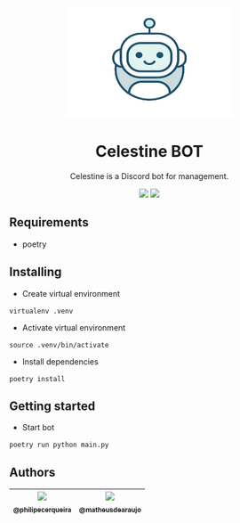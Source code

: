 <p align="center">
  <a href="" rel="noopener">
    <img width=300px height=200px src=".github/assets/celestine-icon.png">
 </a>
</p>

<h1 align="center">Celestine BOT</h1>

<p align="center">
  Celestine is a Discord bot for management.
</p>

<div align="center">
    <a>
        <img src="https://img.shields.io/badge/version-0.1.0-blue.svg?cacheSeconds=2592000">
    </a>
    <a>
        <img src="https://img.shields.io/badge/status-active-success.svg">
    </a>
</div>

## Requirements
- poetry

## Installing

- Create virtual environment
```
virtualenv .venv
```

- Activate virtual environment
```
source .venv/bin/activate
```

- Install dependencies
```
poetry install
```

## Getting started

- Start bot
```
poetry run python main.py
```

## Authors

| [<img src="https://avatars.githubusercontent.com/u/80401402?v=3&s=115"><br><sub>@philipecerqueira</sub>](https://github.com/philipecerqueira)  | [<img src="https://avatars.githubusercontent.com/u/61164981?v=3&s=115"><br><sub>@matheusdearaujo</sub>](https://github.com/matheusdearaujo)  |
|:-:|:-:|
